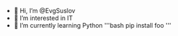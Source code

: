 - 👋 Hi, I’m @EvgSuslov
- 👀 I’m interested in IT
- 🌱 I’m currently learning Python
'''bash
pip install foo
'''
<!---
EvgSuslov/EvgSuslov is a ✨ special ✨ repository because its `README.md` (this file) appears on your GitHub profile.
You can click the Preview link to take a look at your changes.
--->
